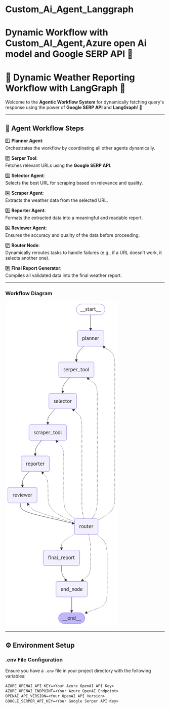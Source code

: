 # Custom_Ai_Agent_Langgraph
# Dynamic Workflow with Custom_AI_Agent,Azure open Ai model and Google SERP API 🎯
# 🌟 Dynamic Weather Reporting Workflow with LangGraph 🌟

Welcome to the **Agentic Workflow System** for dynamically fetching query's response using the power of **Google SERP API** and **LangGraph**! 🚀

---

## 🧠 **Agent Workflow Steps**

1️⃣ **Planner Agent**:  
   Orchestrates the workflow by coordinating all other agents dynamically.

2️⃣ **Serper Tool**:  
   Fetches relevant URLs using the **Google SERP API**.

3️⃣ **Selector Agent**:  
   Selects the best URL for scraping based on relevance and quality.

4️⃣ **Scraper Agent**:  
   Extracts the weather data from the selected URL.

5️⃣ **Reporter Agent**:  
   Formats the extracted data into a meaningful and readable report.

6️⃣ **Reviewer Agent**:  
   Ensures the accuracy and quality of the data before proceeding.

7️⃣ **Router Node**:  
   Dynamically reroutes tasks to handle failures (e.g., if a URL doesn’t work, it selects another one).

8️⃣ **Final Report Generator**:  
   Compiles all validated data into the final weather report.

---

### **Workflow Diagram**

![Workflow](workflow_graph.png)

---

## ⚙️ **Environment Setup**

### **.env File Configuration**

Ensure you have a `.env` file in your project directory with the following variables:

```env
AZURE_OPENAI_API_KEY=<Your Azure OpenAI API Key>
AZURE_OPENAI_ENDPOINT=<Your Azure OpenAI Endpoint>
OPENAI_API_VERSION=<Your OpenAI API Version>
GOOGLE_SERPER_API_KEY=<Your Google Serper API Key>
